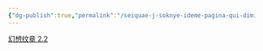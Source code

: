 ```yaml
---
{"dg-publish":true,"permalink":"/seiquae-j-soknye-ideme-pagina-qui-dimitti/","tags":["gardenEntry"]}
---
```


[幻想纹章 2.2](http://www.2ueyes.cn/4399/flash/184320.htm)